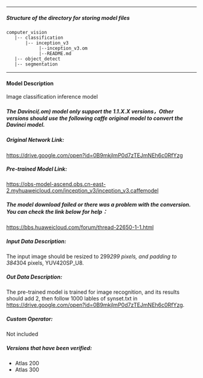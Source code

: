 *******************************************************************************
##### Structure of the directory for storing model files
```
computer_vision
   |-- classification
       |-- inception_v3
            |--inception_v3.om
            |--README.md
   |-- object_detect
   |-- segmentation
```
*******************************************************************************

#### Model Description

Image classification inference model

##### The Davinci(.om) model only support the 1.1.X.X versions，Other versions should use the following caffe original model to convert the Davinci model.

##### Original Network Link:

https://drive.google.com/open?id=0B9mkjlmP0d7zTEJmNEh6c0RfYzg

##### Pre-trained Model Link:

https://obs-model-ascend.obs.cn-east-2.myhuaweicloud.com/inception_v3/inception_v3.caffemodel

##### The model download failed or there was a problem with the conversion. You can check the link below for help：
https://bbs.huaweicloud.com/forum/thread-22650-1-1.html

##### Input Data Description:

The input image should be resized to 299*299 pixels, and padding to 384*304 pixels, YUV420SP_U8.

##### Out Data Description:

The pre-trained model is trained for image recognition, and its results should add 2, then follow 1000 lables of synset.txt in https://drive.google.com/open?id=0B9mkjlmP0d7zTEJmNEh6c0RfYzg.

##### Custom Operator:

Not included

##### Versions that have been verified: 

- Atlas 200
- Atlas 300
